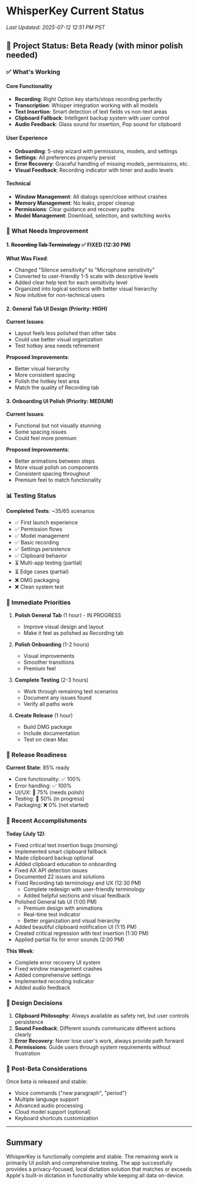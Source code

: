 # WhisperKey Current Status

*Last Updated: 2025-07-12 12:51 PM PST*

## 🎯 Project Status: Beta Ready (with minor polish needed)

### ✅ What's Working

#### Core Functionality
- **Recording**: Right Option key starts/stops recording perfectly
- **Transcription**: Whisper integration working with all models
- **Text Insertion**: Smart detection of text fields vs non-text areas
- **Clipboard Fallback**: Intelligent backup system with user control
- **Audio Feedback**: Glass sound for insertion, Pop sound for clipboard

#### User Experience
- **Onboarding**: 5-step wizard with permissions, models, and settings
- **Settings**: All preferences properly persist
- **Error Recovery**: Graceful handling of missing models, permissions, etc.
- **Visual Feedback**: Recording indicator with timer and audio levels

#### Technical
- **Window Management**: All dialogs open/close without crashes
- **Memory Management**: No leaks, proper cleanup
- **Permissions**: Clear guidance and recovery paths
- **Model Management**: Download, selection, and switching works

### 🔧 What Needs Improvement

#### 1. ~~Recording Tab Terminology~~ ✅ FIXED (12:30 PM)
**What Was Fixed**:
- Changed "Silence sensitivity" to "Microphone sensitivity"
- Converted to user-friendly 1-5 scale with descriptive levels
- Added clear help text for each sensitivity level
- Organized into logical sections with better visual hierarchy
- Now intuitive for non-technical users

#### 2. General Tab UI Design (Priority: HIGH)
**Current Issues**:
- Layout feels less polished than other tabs
- Could use better visual organization
- Test hotkey area needs refinement

**Proposed Improvements**:
- Better visual hierarchy
- More consistent spacing
- Polish the hotkey test area
- Match the quality of Recording tab

#### 3. Onboarding UI Polish (Priority: MEDIUM)
**Current Issues**:
- Functional but not visually stunning
- Some spacing issues
- Could feel more premium

**Proposed Improvements**:
- Better animations between steps
- More visual polish on components
- Consistent spacing throughout
- Premium feel to match functionality

### 📊 Testing Status

**Completed Tests**: ~35/65 scenarios
- ✅ First launch experience
- ✅ Permission flows
- ✅ Model management
- ✅ Basic recording
- ✅ Settings persistence
- ✅ Clipboard behavior
- ⏳ Multi-app testing (partial)
- ⏳ Edge cases (partial)
- ❌ DMG packaging
- ❌ Clean system test

### 🎯 Immediate Priorities

1. **Polish General Tab** (1 hour) - IN PROGRESS
   - Improve visual design and layout
   - Make it feel as polished as Recording tab
   
2. **Polish Onboarding** (1-2 hours)
   - Visual improvements
   - Smoother transitions
   - Premium feel

3. **Complete Testing** (2-3 hours)
   - Work through remaining test scenarios
   - Document any issues found
   - Verify all paths work

4. **Create Release** (1 hour)
   - Build DMG package
   - Include documentation
   - Test on clean Mac

### 🚀 Release Readiness

**Current State**: 85% ready
- Core functionality: ✅ 100%
- Error handling: ✅ 100%
- UI/UX: 🔄 75% (needs polish)
- Testing: 🔄 50% (in progress)
- Packaging: ❌ 0% (not started)

### 📝 Recent Accomplishments

**Today (July 12)**:
- Fixed critical text insertion bugs (morning)
- Implemented smart clipboard fallback
- Made clipboard backup optional
- Added clipboard education to onboarding
- Fixed AX API detection issues
- Documented 22 issues and solutions
- Fixed Recording tab terminology and UX (12:30 PM)
  - Complete redesign with user-friendly terminology
  - Added helpful sections and visual feedback
- Polished General tab UI (1:00 PM)
  - Premium design with animations
  - Real-time test indicator
  - Better organization and visual hierarchy
- Added beautiful clipboard notification UI (1:15 PM)
- Created critical regression with text insertion (1:30 PM)
- Applied partial fix for error sounds (2:00 PM)

**This Week**:
- Complete error recovery UI system
- Fixed window management crashes
- Added comprehensive settings
- Implemented recording indicator
- Added audio feedback

### 🎨 Design Decisions

1. **Clipboard Philosophy**: Always available as safety net, but user controls persistence
2. **Sound Feedback**: Different sounds communicate different actions clearly
3. **Error Recovery**: Never lose user's work, always provide path forward
4. **Permissions**: Guide users through system requirements without frustration

### 🔮 Post-Beta Considerations

Once beta is released and stable:
- Voice commands ("new paragraph", "period")
- Multiple language support
- Advanced audio processing
- Cloud model support (optional)
- Keyboard shortcuts customization

---

## Summary

WhisperKey is functionally complete and stable. The remaining work is primarily UI polish and comprehensive testing. The app successfully provides a privacy-focused, local dictation solution that matches or exceeds Apple's built-in dictation in functionality while keeping all data on-device.